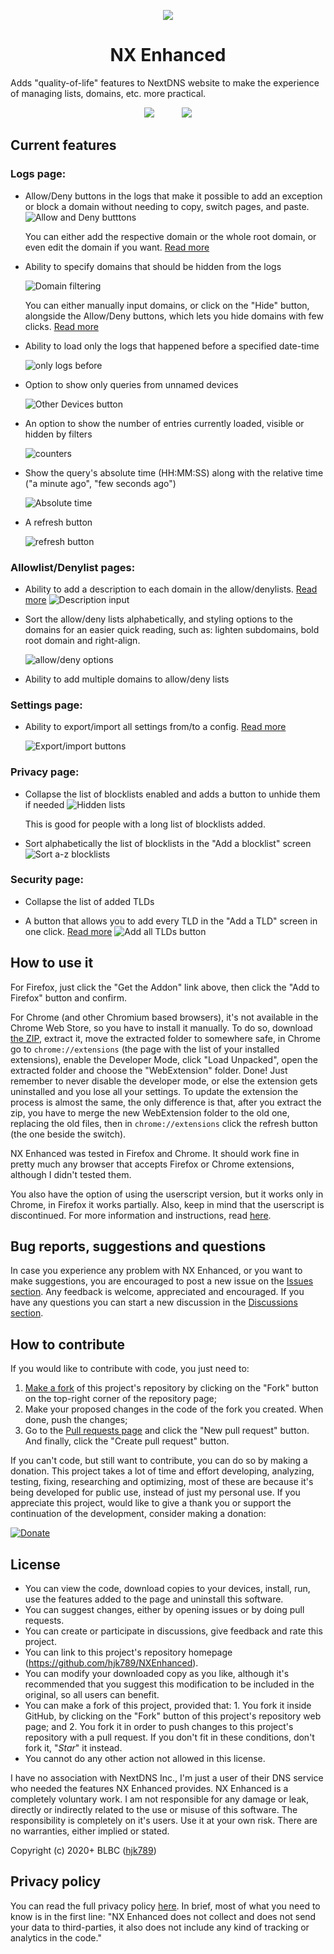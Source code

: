 <p align="center"><img src="https://i.imgur.com/NIORJ58.png"></p>
<h1 align="center">NX Enhanced</h1>
<p>Adds "quality-of-life" features to NextDNS website to make the experience of managing lists, domains, etc. more practical. </p>

<p align="center">
<span align="center"><a href="https://addons.mozilla.org/addon/nx-enhanced?utm_source=github&utm_content=firefoximg"><img src="https://i.imgur.com/QFwk4Yk.png"></a></span><span>&nbsp;&nbsp;&nbsp;&nbsp;&nbsp;&nbsp;&nbsp;&nbsp;&nbsp;&nbsp;&nbsp;</span><span align="center"><a href="https://greasyfork.org/scripts/408934-nx-enhanced" align="center"><img src="https://i.imgur.com/ovI0w6c.png"></a></span>
</p>



## Current features

### Logs page:

- Allow/Deny buttons in the logs that make it possible to add an exception or block a domain without needing to copy, switch pages, and paste.
  ![Allow and Deny butttons](https://i.imgur.com/3XNMUi1.png)

  You can either add the respective domain or the whole root domain, or even edit the domain if you want.
  [Read more](https://github.com/hjk789/NXEnhanced/wiki#an-allowdeny-button-for-each-log-entry)

- Ability to specify domains that should be hidden from the logs

  ![Domain filtering](https://i.imgur.com/l8Ouzh1.png)

  You can either manually input domains, or click on the "Hide" button, alongside the Allow/Deny buttons, which lets you hide domains with few clicks.  [Read more](https://github.com/hjk789/NXEnhanced/wiki#ability-to-specify-domains-that-should-be-hidden-from-the-logs)

- Ability to load only the logs that happened before a specified date-time

  ![only logs before](https://i.imgur.com/FChYIoS.png)

- Option to show only queries from unnamed devices

  ![Other Devices button](https://i.imgur.com/V7HFiJL.png)

- An option to show the number of entries currently loaded, visible or hidden by filters

  ![counters](https://i.imgur.com/8mTEDt1.png)

- Show the query's absolute time (HH:MM:SS) along with the relative time ("a minute ago", "few seconds ago")

  ![Absolute time](https://i.imgur.com/I3pGNL8.png)

- A refresh button

  ![refresh button](https://i.imgur.com/yBEo3mV.png)

### Allowlist/Denylist pages:

- Ability to add a description to each domain in the allow/denylists. [Read more](https://github.com/hjk789/NXEnhanced/wiki#ability-to-add-a-description-to-each-domain-in-the-denyallow-lists)
  ![Description input](https://i.imgur.com/TqlKWxr.png)

- Sort the allow/deny lists alphabetically, and styling options to the domains for an easier quick reading, such as: lighten subdomains, bold root domain and right-align.

  ![allow/deny options](https://i.imgur.com/DiuO5TB.png)

- Ability to add multiple domains to allow/deny lists


### Settings page:

- Ability to export/import all settings from/to a config. [Read more](https://github.com/hjk789/NXEnhanced/wiki#ability-to-exportimport-all-settings-fromto-a-config)

  ![Export/import buttons](https://i.imgur.com/2oEl8t2.png)

### Privacy page:

- Collapse the list of blocklists enabled and adds a button to unhide them if needed
  ![Hidden lists](https://i.imgur.com/ifnmNiv.png)

  This is good for people with a long list of blocklists added.

- Sort alphabetically the list of blocklists in the "Add a blocklist" screen
![Sort a-z blocklists](https://i.imgur.com/rFXduAY.png)

### Security page:

- Collapse the list of added TLDs

- A button that allows you to add every TLD in the "Add a TLD" screen in one click. [Read more](https://github.com/hjk789/NXEnhanced/wiki#a-button-that-allows-you-to-add-every-tld-in-the-add-a-tld-screen-in-one-click)
![Add all TLDs button](https://i.imgur.com/PDlYlF1.png)


## How to use it

For Firefox, just click the "Get the Addon" link above, then click the "Add to Firefox" button and confirm.

For Chrome (and other Chromium based browsers), it's not available in the Chrome Web Store, so you have to install it manually. To do so, download [the ZIP](https://github.com/hjk789/NXEnhanced/archive/master.zip), extract it, move the extracted folder to somewhere safe, in Chrome go to `chrome://extensions` (the page with the list of your installed extensions), enable the Developer Mode, click "Load Unpacked", open the extracted folder and choose the "WebExtension" folder. Done! Just remember to never disable the developer mode, or else the extension gets uninstalled and you lose all your settings.
To update the extension the process is almost the same, the only difference is that, after you extract the zip, you have to merge the new WebExtension folder to the old one, replacing the old files, then in `chrome://extensions` click the refresh button (the one beside the switch).

NX Enhanced was tested in Firefox and Chrome. It should work fine in pretty much any browser that accepts Firefox or Chrome extensions, although I didn't tested them.

You also have the option of using the userscript version, but it works only in Chrome, in Firefox it works partially. Also, keep in mind that the userscript is discontinued. For more information and instructions, read [here](https://github.com/hjk789/NXEnhanced/tree/master/Userscript#how-to-use-it).

## Bug reports, suggestions and questions

In case you experience any problem with NX Enhanced, or you want to make suggestions, you are encouraged to post a new issue on the [Issues section](https://github.com/hjk789/NXEnhanced/issues). Any feedback is welcome, appreciated and encouraged. If you have any questions you can start a new discussion in the [Discussions section](https://github.com/hjk789/NXEnhanced/discussions).

## How to contribute

If you would like to contribute with code, you just need to:
1. [Make a fork](https://github.com/hjk789/NXEnhanced/fork) of this project's repository by clicking on the "Fork" button on the top-right corner of the repository page;
2. Make your proposed changes in the code of the fork you created. When done, push the changes;
3. Go to the [Pull requests page](https://github.com/hjk789/NXEnhanced/pulls) and click the "New pull request" button. And finally, click the "Create pull request" button.

If you can't code, but still want to contribute, you can do so by making a donation. This project takes a lot of time and effort developing, analyzing, testing, fixing, researching and optimizing, most of these are because it's being developed for public use, instead of just my personal use. If you appreciate this project, would like to give a thank you or support the continuation of the development, consider making a donation:

[![Donate](https://www.paypalobjects.com/en_US/i/btn/btn_donate_LG.gif)](https://www.paypal.com/cgi-bin/webscr?cmd=_s-xclick&hosted_button_id=CK5BFYUP9TWBJ&source=url)

## License

- You can view the code, download copies to your devices, install, run, use the features added to the page and uninstall this software.
- You can suggest changes, either by opening issues or by doing pull requests.
- You can create or participate in discussions, give feedback and rate this project.
- You can link to this project's repository homepage (https://github.com/hjk789/NXEnhanced).
- You can modify your downloaded copy as you like, although it's recommended that you suggest this modification to be included in the original, so all users can benefit.
- You can make a fork of this project, provided that: 1. You fork it inside GitHub, by clicking on the "Fork" button of this project's repository web page; and 2. You fork it in order to push changes to this project's repository with a pull request. If you don't fit in these conditions, don't fork it, "*Star*" it instead.
- You cannot do any other action not allowed in this license.

I have no association with NextDNS Inc., I'm just a user of their DNS service who needed the features NX Enhanced provides. NX Enhanced is a completely voluntary work. I am not responsible for any damage or leak, directly or indirectly related to the use or misuse of this software. The responsibility is completely on it's users. Use it at your own risk. There are no warranties, either implied or stated.

Copyright (c) 2020+ BLBC ([hjk789](https://github.com/hjk789))

## Privacy policy

You can read the full privacy policy [here](https://github.com/hjk789/NXEnhanced/wiki/Privacy-Policy). In brief, most of what you need to know is in the first line: "NX Enhanced does not collect and does not send your data to third-parties, it also does not include any kind of tracking or analytics in the code."
